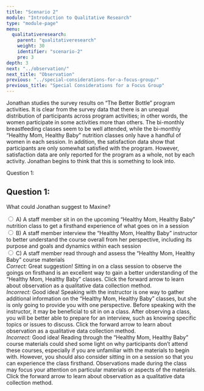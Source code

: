 ```yaml
---
title: "Scenario 2"
module: "Introduction to Qualitative Research"
type: "module-page"
menu:
  qualitativeresearch:
    parent: "qualitativeresearch"
    weight: 30
    identifier: "scenario-2"
    pre: 3
depth: 3
next: "../observation/"
next_title: "Observation"
previous: "../special-considerations-for-a-focus-group/"
previous_title: "Special Considerations for a Focus Group"
---
```


Jonathan studies the survey results on “The Better Bottle” program activities. It is clear from the survey data that there is an unequal distribution of participants across program activities; in other words, the women participate in some activities more than others. The bi-monthly breastfeeding classes seem to be well attended, while the bi-monthly “Healthy Mom, Healthy Baby” nutrition classes only have a handful of women in each session. In addition, the satisfaction data show that participants are only somewhat satisfied with the program. However, satisfaction data are only reported for the program as a whole, not by each activity. Jonathan begins to think that this is something to look into.

<div class="itemfeedback">

<div class="cases">
<div class="casetitle" aria-hidden="true">
    Question 1:
</div><!-- /.casetitle -->
<div class="casecontent">
<div class="casequestion" aria-labelledby="qnum1" role="radiogroup">
<h2 class="d-none" id="qnum1">Question 1:</h2>
<p>
What could Jonathan suggest to Maxine?
</p>
<div class="answer-value md-radio">
<input name="question01" id="question01a" data-answer="#answer01a" type="radio" value="A">
<label for="question01a">A)
A staff member sit in on the upcoming “Healthy Mom, Healthy Baby” nutrition class to get a firsthand experience of what goes on in a session
</label>
</div>
<div class="answer-value md-radio">
<input name="question01" id="question01b" data-answer="#answer01b" type="radio" value="B">
<label for="question01b">B)
A staff member interview the “Healthy Mom, Healthy Baby” instructor to better understand the course overall from her perspective, including its purpose and goals and dynamics within each session
</label>
</div>
<div class="answer-value md-radio">
<input name="question01" id="question01c" data-answer="#answer01c" type="radio" value="C">
<label for="question01c">C)
A staff member read through and assess the “Healthy Mom, Healthy Baby” course materials
</label>
</div>
</div><!-- /.casequestion -->
<div class="casesanswerdisplay">
<div class="answer-container item-feedback" id="answer01a">
<i>Correct:</i> Great suggestion! Sitting in on a class session to observe the goings on firsthand is an excellent way to gain a better understanding of the “Healthy Mom, Healthy Baby” classes. Click the forward arrow to learn about observation as a qualitative data collection method. 
</div>
<div class="answer-container item-feedback" id="answer01b">
<i>Incorrect:</i> Good idea! Speaking with the instructor is one way to gather additional information on the “Healthy Mom, Healthy Baby” classes, but she is only going to provide you with one perspective. Before speaking with the instructor, it may be beneficial to sit in on a class. After observing a class, you will be better able to prepare for an interview, such as knowing specific topics or issues to discuss. Click the forward arrow to learn about observation as a qualitative data collection method.
</div>
<div class="answer-container item-feedback" id="answer01c">
<i>Incorrect:</i> Good idea! Reading through the “Healthy Mom, Healthy Baby” course materials could shed some light on why participants don’t attend these courses, especially if you are unfamiliar with the materials to begin with. However, you should also consider sitting in on a session so that you can experience the class firsthand. Observations made during the class may focus your attention on particular materials or aspects of the materials. Click the forward arrow to learn about observation as a qualitative data collection method.
</div>
</div>
</div><!-- /.casecontent -->
</div><!-- /.cases -->

</div>
